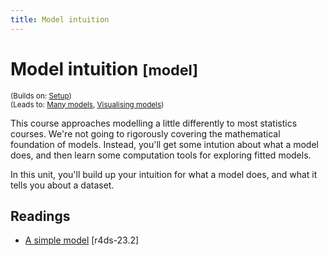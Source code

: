 ```yaml
---
title: Model intuition
---
```


<!-- Generated automatically from model-basics.yml. Do not edit by hand -->

# Model intuition <small class='model'>[model]</small>
<small>(Builds on: [Setup](setup.md))</small>  
<small>(Leads to: [Many models](model-many.md), [Visualising models](model-vis.md))</small>

This course approaches modelling a little differently to most statistics
courses. We're not going to rigorously covering the mathematical foundation
of models. Instead, you'll get some intution about what a model does,
and then learn some computation tools for exploring fitted models.

In this unit, you'll build up your intuition for what a model does, and what
it tells you about a dataset.

## Readings

  * [A simple model](http://r4ds.had.co.nz/model-basics.html#a-simple-model) [r4ds-23.2]



